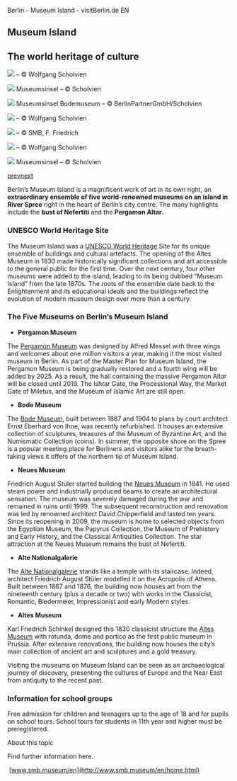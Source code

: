 Berlin - Museum Island - visitBerlin.de EN

## Museum Island

## The world heritage of culture

   ![](../_resources/b2f271a98ae30eda777701764887b790.jpg)
    – © Wolfgang Scholvien

   ![](../_resources/2b61b2aee0fb359c37a29b107677b698.jpg)
    Museumsinsel – © Scholvien

   ![](../_resources/4f3fa283c60e3eb29776f12822bc7322.jpg)
    Museumsinsel Bodemuseum – © BerlinPartnerGmbH/Scholvien

   ![](../_resources/ff0e27fd5227fa39e3192f52a062dad6.jpg)
    – © Wolfgang Scholvien

   ![](../_resources/e31ffc0cba37799a92c536d19f5dcd77.jpg)
    – © SMB, F. Friedrich

   ![](../_resources/b2f271a98ae30eda777701764887b790.jpg)
    – © Wolfgang Scholvien

   ![](../_resources/2b61b2aee0fb359c37a29b107677b698.jpg)
    Museumsinsel – © Scholvien

[prev](http://www.visitberlin.de/en/spot/museum-island)[next](http://www.visitberlin.de/en/spot/museum-island)

Berlin’s Museum Island is a magnificent work of art in its own right, an **extraordinary ensemble of five world-renowned museums on an island in River Spree** right in the heart of Berlin’s city centre. The many highlights include the **bust of Nefertiti** and the **Pergamon Altar**.

### UNESCO World Heritage Site

The Museum Island was a [UNESCO World Heritage](http://www.visitberlin.de/en/see/sightseeing/unesco-world-heritage?tid=5001) Site for its unique ensemble of buildings and cultural artefacts. The opening of the Altes Museum in 1830 made historically significant collections and art accessible to the general public for the first time. Over the next century, four other museums were added to the island, leading to its being dubbed “Museum Island” from the late 1870s. The roots of the ensemble date back to the Enlightenment and its educational ideals and the buildings reflect the evolution of modern museum design over more than a century.

### The Five Museums on Berlin’s Museum Island

- **Pergamon Museum**

The [Pergamon Museum](http://www.visitberlin.de/en/spot/pergamonmuseum) was designed by Alfred Messel with three wings and welcomes about one million visitors a year, making it the most visited museum in Berlin. As part of the Master Plan for Museum Island, the Pergamon Museum is being gradually restored and a fourth wing will be added by 2025. As a result, the hall containing the massive Pergamon Altar will be closed until 2019. The Ishtar Gate, the Processional Way, the Market Gate of Miletus, and the Museum of Islamic Art are still open.

- **Bode Museum**

The [Bode Museum](http://www.visitberlin.de/en/spot/bode-museum), built between 1887 and 1904 to plans by court architect Ernst Eberhard von Ihne, was recently refurbished. It houses an extensive collection of sculptures, treasures of the Museum of Byzantine Art, and the Numismatic Collection (coins). In summer, the opposite shore on the Spree is a popular meeting place for Berliners and visitors alike for the breath-taking views it offers of the northern tip of Museum Island.

- **Neues Museum**

Friedrich August Stüler started building the [Neues Museum](http://www.visitberlin.de/en/spot/neues-museum-new-museum) in 1841. He used steam power and industrially produced beams to create an architectural sensation. The museum was severely damaged during the war and remained in ruins until 1999. The subsequent reconstruction and renovation was led by renowned architect David Chipperfield and lasted ten years. Since its reopening in 2009, the museum is home to selected objects from the Egyptian Museum, the Papyrus Collection, the Museum of Prehistory and Early History, and the Classical Antiquities Collection. The star attraction at the Neues Museum remains the bust of Nefertiti.

- **Alte Nationalgalerie**

The [Alte Nationalgalerie](http://www.visitberlin.de/en/spot/alte-nationalgalerie) stands like a temple with its staircase. Indeed, architect Friedrich August Stüler modelled it on the Acropolis of Athens. Built between 1867 and 1876, the building now houses art from the nineteenth century (plus a decade or two) with works in the Classicist, Romantic, Biedermeier, Impressionist and early Modern styles.

- **Altes Museum**

Karl Friedrich Schinkel designed this 1830 classicist structure the [Altes Museum](http://www.visitberlin.de/en/spot/altes-museum) with rotunda, dome and portico as the first public museum in Prussia. After extensive renovations, the building now houses the city’s main collection of ancient art and sculptures and a gold treasury.

Visiting the museums on Museum Island can be seen as an archaeological journey of discovery, presenting the cultures of Europe and the Near East from antiquity to the recent past.

### Information for school groups

Free admission for children and teenagers up to the age of 18 and for pupils on school tours. School tours for students in 11th year and higher must be preregistered.

About this topic

Find further information here.

  [www.smb.museum/en](http://www.smb.museum/en/home.html)